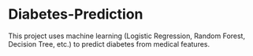 # Diabetes-Prediction
This project uses machine learning (Logistic Regression, Random Forest, Decision Tree, etc.)  to predict diabetes from medical features.
